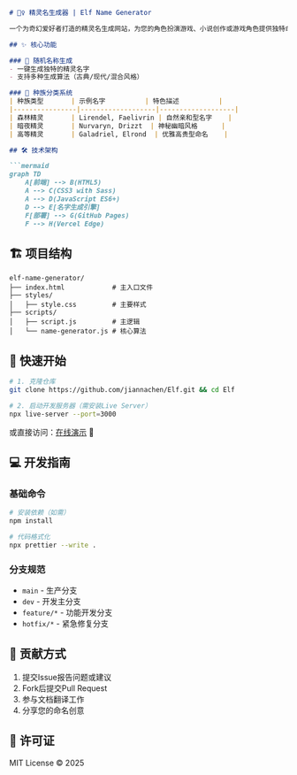 ```markdown
# 🧝♀️ 精灵名生成器 | Elf Name Generator

一个为奇幻爱好者打造的精灵名生成网站，为您的角色扮演游戏、小说创作或游戏角色提供独特命名灵感。

## ✨ 核心功能

### 🎲 随机名称生成
- 一键生成独特的精灵名字
- 支持多种生成算法（古典/现代/混合风格）

### 🌳 种族分类系统
| 种族类型       | 示例名字          | 特色描述          |
|----------------|-------------------|-------------------|
| 森林精灵       | Lirendel, Faelivrin | 自然亲和型名字    |
| 暗夜精灵       | Nurvaryn, Drizzt  | 神秘幽暗风格      |
| 高等精灵       | Galadriel, Elrond  | 优雅高贵型命名    |

## 🛠 技术架构

```mermaid
graph TD
    A[前端] --> B(HTML5)
    A --> C(CSS3 with Sass)
    A --> D(JavaScript ES6+)
    D --> E[名字生成引擎]
    F[部署] --> G(GitHub Pages)
    F --> H(Vercel Edge)
```

## 🏗️ 项目结构

```
elf-name-generator/
├── index.html            # 主入口文件
├── styles/
│   ├── style.css         # 主要样式
├── scripts/
│   ├── script.js         # 主逻辑
│   └── name-generator.js # 核心算法
```

## 🚀 快速开始

```bash
# 1. 克隆仓库
git clone https://github.com/jiannachen/Elf.git && cd Elf

# 2. 启动开发服务器（需安装Live Server）
npx live-server --port=3000
```

或直接访问：[在线演示](https://elfnamegenerator.online) 🔗

## 💻 开发指南

### 基础命令
```bash
# 安装依赖（如需）
npm install

# 代码格式化
npx prettier --write .
```

### 分支规范
- `main` - 生产分支
- `dev` - 开发主分支
- `feature/*` - 功能开发分支
- `hotfix/*` - 紧急修复分支

## 🤝 贡献方式

1. 提交Issue报告问题或建议
2. Fork后提交Pull Request
3. 参与文档翻译工作
4. 分享您的命名创意

## 📜 许可证

MIT License © 2025
```